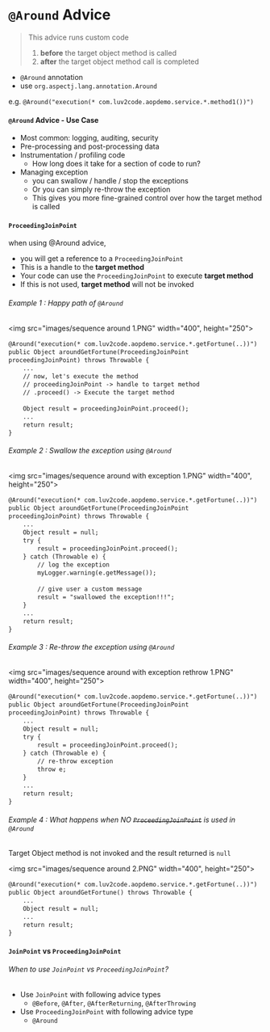 # `@Around` Advice

>This advice runs custom code
>1. **before** the target object method is called
>2. **after** the target object method call is completed


* `@Around` annotation
* use `org.aspectj.lang.annotation.Around`

e.g. `@Around("execution(* com.luv2code.aopdemo.service.*.method1())")`

#### `@Around` Advice - Use Case
* Most common: logging, auditing, security
* Pre-processing and post-processing data
* Instrumentation / profiling code
    * How long does it take for a section of code to run?
* Managing exception
    * you can swallow / handle / stop the exceptions
    * Or you can simply re-throw the exception
    * This gives you more fine-grained control over how the target method is called

#### `ProceedingJoinPoint`
when using @Around advice,

* you will get a reference to a `ProceedingJoinPoint`
* This is a handle to the **target method**
* Your code can use the `ProceedingJoinPoint` to execute **target method**
* If this is not used, **target method** will not be invoked

###### Example 1 : Happy path of `@Around`

<img src="images/sequence around 1.PNG" width="400", height="250">

```
@Around("execution(* com.luv2code.aopdemo.service.*.getFortune(..))")
public Object aroundGetFortune(ProceedingJoinPoint proceedingJoinPoint) throws Throwable {
	...
	// now, let's execute the method
	// proceedingJoinPoint -> handle to target method
	// .proceed() -> Execute the target method
	
	Object result = proceedingJoinPoint.proceed();
	...
	return result;
}
```

###### Example 2 : Swallow the exception using `@Around`

<img src="images/sequence around with exception 1.PNG" width="400", height="250">

```
@Around("execution(* com.luv2code.aopdemo.service.*.getFortune(..))")
public Object aroundGetFortune(ProceedingJoinPoint proceedingJoinPoint) throws Throwable {
	...
	Object result = null;
	try {
		result = proceedingJoinPoint.proceed();
	} catch (Throwable e) {
		// log the exception
		myLogger.warning(e.getMessage());

		// give user a custom message
		result = "swallowed the exception!!!";
	}
	...
	return result;
}
```

###### Example 3 : Re-throw the exception using `@Around`

<img src="images/sequence around with exception rethrow 1.PNG" width="400", height="250">

```
@Around("execution(* com.luv2code.aopdemo.service.*.getFortune(..))")
public Object aroundGetFortune(ProceedingJoinPoint proceedingJoinPoint) throws Throwable {
	...
	Object result = null;
	try {
		result = proceedingJoinPoint.proceed();
	} catch (Throwable e) {
		// re-throw exception
		throw e;
	}
	...
	return result;
}
```

###### Example 4 : What happens when NO ~~`ProceedingJoinPoint`~~ is used in `@Around`

Target Object method is not invoked and the result returned is `null`

<img src="images/sequence around 2.PNG" width="400", height="250">

```
@Around("execution(* com.luv2code.aopdemo.service.*.getFortune(..))")
public Object aroundGetFortune() throws Throwable {
	...
	Object result = null;
	...
	return result;
}
```

#### `JoinPoint` vs `ProceedingJoinPoint`

###### When to use `JoinPoint` vs `ProceedingJoinPoint`?
* Use `JoinPoint` with following advice types
    * `@Before`, `@After`, `@AfterReturning`, `@AfterThrowing`
* Use `ProceedingJoinPoint` with following advice type
    * `@Around`